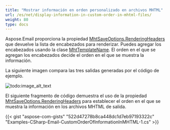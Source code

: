 ```yaml
---
title: "Mostrar información en orden personalizado en archivos MHTML"
url: /es/net/display-information-in-custom-order-in-mhtml-files/
weight: 80
type: docs
---
```



Aspose.Email proporciona la propiedad [MhtSaveOptions.RenderingHeaders](https://reference.aspose.com/email/net/aspose.email/headersformattingoptions/renderingheaders/) que devuelve la lista de encabezados para renderizar. Puedes agregar los encabezados usando la clase [MhtTemplateName](https://reference.aspose.com/email/net/aspose.email/mhttemplatename/). El orden en el que se agregan los encabezados decide el orden en el que se muestra la información.

La siguiente imagen compara las tres salidas generadas por el código de ejemplo.

![todo:image_alt_text](display-information-in-custom-order-in-mhtml-files_1.jpg)

El siguiente fragmento de código demuestra el uso de la propiedad [MhtSaveOptions.RenderingHeaders](https://reference.aspose.com/email/net/aspose.email/headersformattingoptions/renderingheaders/) para establecer el orden en el que se muestra la información en los archivos MHTML de salida.

{{< gist "aspose-com-gists" "522d47278b8ca448dc1d7eb97193322c" "Examples-CSharp-Email-CustomOrderOfInformationInMHTML-1.cs" >}}